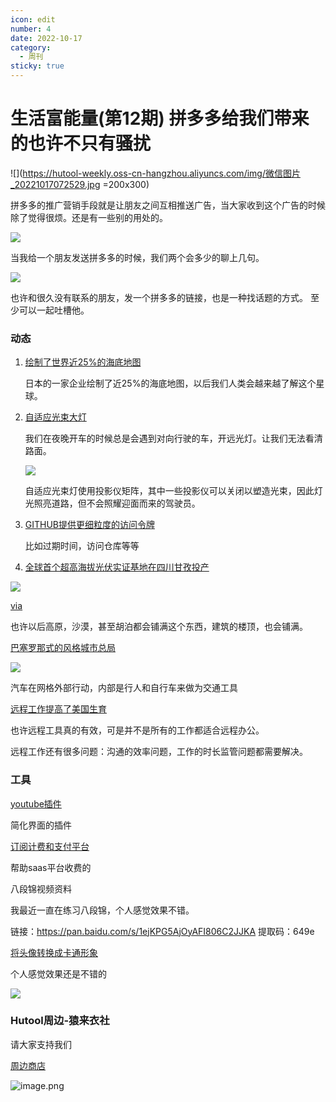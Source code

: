 ```yaml
---
icon: edit
number: 4
date: 2022-10-17
category:
  - 周刊
sticky: true
---
```




# 生活富能量(第12期) 拼多多给我们带来的也许不只有骚扰

![](https://hutool-weekly.oss-cn-hangzhou.aliyuncs.com/img/微信图片_20221017072529.jpg =200x300)

拼多多的推广营销手段就是让朋友之间互相推送广告，当大家收到这个广告的时候除了觉得很烦。还是有一些别的用处的。

![](https://hutool-weekly.oss-cn-hangzhou.aliyuncs.com/img/20221018084549.png)

当我给一个朋友发送拼多多的时候，我们两个会多少的聊上几句。 

![](https://hutool-weekly.oss-cn-hangzhou.aliyuncs.com/img/20221018084658.png)

也许和很久没有联系的朋友，发一个拼多多的链接，也是一种找话题的方式。 至少可以一起吐槽他。  



### 动态

1. [绘制了世界近25%的海底地图](https://www.hydro-international.com/content/news/seabed-2030-almost-25-of-world-s-seafloor-now-mapped)

   日本的一家企业绘制了近25%的海底地图，以后我们人类会越来越了解这个星球。

2. [自适应光束大灯](https://arstechnica.com/cars/2022/02/the-us-will-finally-allow-adaptive-beam-headlights-on-new-cars/)

   我们在夜晚开车的时候总是会遇到对向行驶的车，开远光灯。让我们无法看清路面。

   ![](https://hutool-weekly.oss-cn-hangzhou.aliyuncs.com/img/20221018091248.png)

   自适应光束灯使用投影仪矩阵，其中一些投影仪可以关闭以塑造光束，因此灯光照亮道路，但不会照耀迎面而来的驾驶员。

3. [GITHUB提供更细粒度的访问令牌](https://github.blog/2022-10-18-introducing-fine-grained-personal-access-tokens-for-github/)

   比如过期时间，访问仓库等等

4. [全球首个超高海拔光伏实证基地在四川甘孜投产](http://www.sasac.gov.cn/n2588025/n2588124/c26258189/content.html)

![](https://hutool-weekly.oss-cn-hangzhou.aliyuncs.com/img/20221019073100.png)

[via](https://www.sc.gov.cn/10462/10464/10797/2022/10/15/3a401afb1db746b582f94c4d9d523759.shtml)

也许以后高原，沙漠，甚至胡泊都会铺满这个东西，建筑的楼顶，也会铺满。  



[巴塞罗那式的风格城市总局](https://www.anthropocenemagazine.org/2022/03/barceolona-style-superblocks-a-surprising-number-of-cities-greener/)

![](https://hutool-weekly.oss-cn-hangzhou.aliyuncs.com/img/20221021075745.png)

汽车在网格外部行动，内部是行人和自行车来做为交通工具

[远程工作提高了美国生育](https://www.axios.com/2022/10/19/remote-work-baby-boom-america)

也许远程工具真的有效，可是并不是所有的工作都适合远程办公。

远程工作还有很多问题：沟通的效率问题，工作的时长监管问题都需要解决。

### 工具

[youtube插件](https://github.com/dephraiim/minimal-youtube)

简化界面的插件



[订阅计费和支付平台](https://github.com/killbill/killbill)

帮助saas平台收费的



八段锦视频资料

我最近一直在练习八段锦，个人感觉效果不错。

链接：https://pan.baidu.com/s/1ejKPG5AjOyAFI806C2JJKA 
提取码：649e 



[将头像转换成卡通形象](https://toonme.com/)

个人感觉效果还是不错的

![](https://hutool-weekly.oss-cn-hangzhou.aliyuncs.com/img/20221021100839.png)



### Hutool周边-猿来衣社

请大家支持我们

[周边商店](https://shop108037867.taobao.com/)

![image.png](https://s2.loli.net/2022/09/27/VlD218vtMW3LUkC.png)